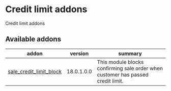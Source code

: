 # Credit limit addons

Credit limit addons

[//]: # (addons)

Available addons
----------------
addon | version | summary
--- | --- | ---
[sale_credit_limit_block](sale_credit_limit_block/) | 18.0.1.0.0 | This module blocks confirming sale order when customer has passed credit limit.

[//]: # (end addons)
